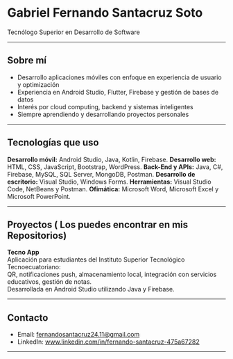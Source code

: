 # Gabriel Fernando Santacruz Soto  
Tecnólogo Superior en Desarrollo de Software

---

## Sobre mí
- Desarrollo aplicaciones móviles con enfoque en experiencia de usuario y optimización
- Experiencia en Android Studio, Flutter, Firebase y gestión de bases de datos
- Interés por cloud computing, backend y sistemas inteligentes
- Siempre aprendiendo y desarrollando proyectos personales

---

## Tecnologías que uso

 **Desarrollo móvil:** Android Studio, Java, Kotlin, Firebase.
 **Desarrollo web:** HTML, CSS, JavaScript, Bootstrap, WordPress.
 **Back-End y APIs:** Java, C#, Firebase, MySQL, SQL Server, MongoDB, Postman.
 **Desarrollo de escritorio:** Visual Studio, Windows Forms.
 **Herramientas:** Visual Studio Code, NetBeans y Postman.
 **Ofimática:** Microsoft Word,  Microsoft Excel y Microsoft PowerPoint.

---

## Proyectos ( Los puedes encontrar en mis Repositorios)
**Tecno App**  
Aplicación para estudiantes del Instituto Superior Tecnológico Tecnoecuatoriano:  
QR, notificaciones push, almacenamiento local, integración con servicios educativos, gestión de notas.  
Desarrollada en Android Studio utilizando Java y Firebase.

---

## Contacto
- Email: fernandosantacruz24.11@gmail.com
- LinkedIn: www.linkedin.com/in/fernando-santacruz-475a67282

---
